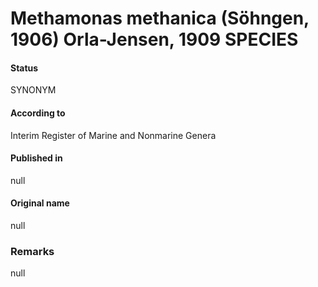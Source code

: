 Methamonas methanica (Söhngen, 1906) Orla-Jensen, 1909 SPECIES
=======

#### Status
SYNONYM

#### According to
Interim Register of Marine and Nonmarine Genera

#### Published in
null

#### Original name
null

### Remarks
null